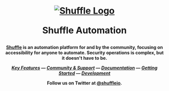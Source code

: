 <h1 align="center">

[![Shuffle Logo](https://github.com/Shuffle/Shuffle/blob/main/frontend/public/images/Shuffle_logo.png)](https://shuffler.io)

Shuffle Automation

</h1><h4 align="center">

[Shuffle](https://shuffler.io) is an automation platform for and by the community, focusing on accessibility for anyone to automate. Security operations is complex, but it doesn't have to be.

[_Key Features_](https://shuffler.io/docs/features) —
[_Community & Support_](https://discord.gg/B2CBzUm) —
[_Documentation_](https://shuffler.io/docs) —
[_Getting Started_](https://shuffler.io/docs/getting_started) —
[_Development_](https://github.com/frikky/Shuffle/blob/master/.github/CONTRIBUTING.md) 

Follow us on Twitter at [@shuffleio](https://twitter.com/shuffleio).

</h4>
